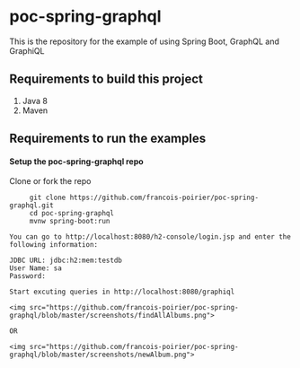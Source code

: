 # poc-spring-graphql
This is the repository for the example of using Spring Boot, GraphQL and GraphiQL 


## Requirements to build this project

1.    Java 8
2.    Maven

## Requirements to run the examples

#### Setup the poc-spring-graphql repo

Clone or fork the repo
```
     git clone https://github.com/francois-poirier/poc-spring-graphql.git
     cd poc-spring-graphql
     mvnw spring-boot:run
```
```
You can go to http://localhost:8080/h2-console/login.jsp and enter the following information:

JDBC URL: jdbc:h2:mem:testdb
User Name: sa
Password:
```
```
Start excuting queries in http://localhost:8080/graphiql

<img src="https://github.com/francois-poirier/poc-spring-graphql/blob/master/screenshots/findAllAlbums.png">

OR

<img src="https://github.com/francois-poirier/poc-spring-graphql/blob/master/screenshots/newAlbum.png">



